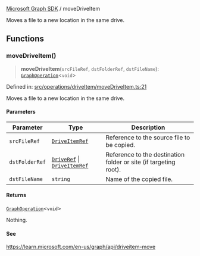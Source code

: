 [Microsoft Graph SDK](README.md) / moveDriveItem

Moves a file to a new location in the same drive.

## Functions

### moveDriveItem()

> **moveDriveItem**(`srcFileRef`, `dstFolderRef`, `dstFileName`): [`GraphOperation`](GraphOperation.md#graphoperation)\<`void`\>

Defined in: [src/operations/driveItem/moveDriveItem.ts:21](https://github.com/Future-Secure-AI/microsoft-graph/blob/main/src/operations/driveItem/moveDriveItem.ts#L21)

Moves a file to a new location in the same drive.

#### Parameters

| Parameter | Type | Description |
| ------ | ------ | ------ |
| `srcFileRef` | [`DriveItemRef`](DriveItemRef.md#driveitemref) | Reference to the source file to be copied. |
| `dstFolderRef` | [`DriveRef`](DriveRef.md#driveref) \| [`DriveItemRef`](DriveItemRef.md#driveitemref) | Reference to the destination folder or site (if targeting root). |
| `dstFileName` | `string` | Name of the copied file. |

#### Returns

[`GraphOperation`](GraphOperation.md#graphoperation)\<`void`\>

Nothing.

#### See

https://learn.microsoft.com/en-us/graph/api/driveitem-move
